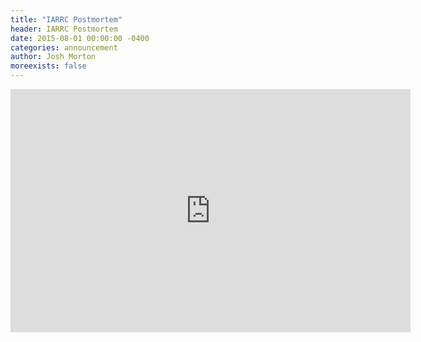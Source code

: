 ```yaml
---
title: "IARRC Postmortem"
header: IARRC Postmortem
date: 2015-08-01 00:00:00 -0400
categories: announcement
author: Josh Morton
moreexists: false
---
```

<!-- embedded slides should have width="640" height="389" -->
<iframe src="https://docs.google.com/presentation/d/1jspS0WAjBleD7OkGB0aEeOZWqyoZGT8_POem5jP-Ghs/embed?start=false&loop=false&delayms=3000" frameborder="0" width="640" height="389" allowfullscreen="true" mozallowfullscreen="true" webkitallowfullscreen="true"></iframe>
